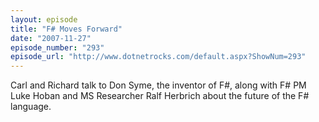 ```yaml
---
layout: episode
title: "F# Moves Forward"
date: "2007-11-27"
episode_number: "293"
episode_url: "http://www.dotnetrocks.com/default.aspx?ShowNum=293"
---
```


Carl and Richard talk to Don Syme, the inventor of F#, along with F# PM Luke Hoban and MS Researcher Ralf Herbrich about the future of the F# language.
